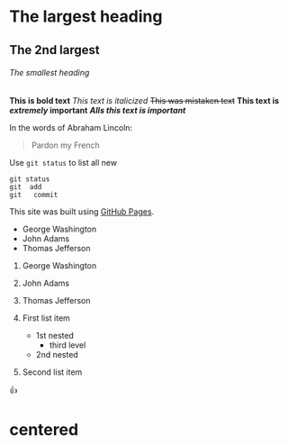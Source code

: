 # The largest heading
## The 2nd largest
###### The smallest heading

__This is bold text__
_This text is italicized_
~~This was mistaken text~~
**This text is _extremely_ important**
***Alls this text is important***

In the words of Abraham Lincoln:
> Pardon my French

Use `git status` to list all new

```
git status
git  add
git   commit
```

This site was built using [GitHub Pages](https://pages.github.com/).

- George Washington
- John Adams
- Thomas Jefferson

1. George Washington
2. John Adams
3. Thomas Jefferson

1. First list item
   - 1st nested
     - third level        
   - 2nd nested
2. Second list item

:+1:

<p align="center">
   <h1>
   centered    
   </h1>
</p>   
